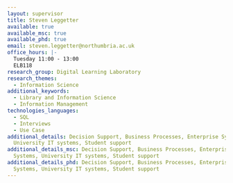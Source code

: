 ```yaml
---
layout: supervisor
title: Steven Leggetter
available: true
available_msc: true
available_phd: true
email: steven.leggetter@northumbria.ac.uk
office_hours: |-
  Tuesday 11:00 - 13:00
  ELB118
research_group: Digital Learning Laboratory
research_themes:
  - Information Science
additional_keywords:
  - Library and Information Science
  - Information Management
technologies_languages:
  - SQL
  - Interviews
  - Use Case
additional_details: Decision Support, Business Processes, Enterprise Systems,
  University IT systems, Student support
additional_details_msc: Decision Support, Business Processes, Enterprise
  Systems, University IT systems, Student support
additional_details_phd: Decision Support, Business Processes, Enterprise
  Systems, University IT systems, Student support
---
```

